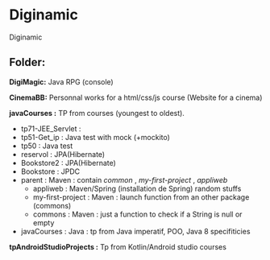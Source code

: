 # Diginamic
Diginamic


Folder:
----------
**DigiMagic:** Java RPG (console)

**CinemaBB:** Personnal works for a html/css/js course (Website for a cinema)

**javaCourses :** TP from courses (youngest to oldest).
 
  - tp71-JEE_Servlet : 
  - tp51-Get_ip : Java test with mock (+mockito)
  - tp50 : Java test
  - reservol : JPA(Hibernate)
  - Bookstore2 : JPA(Hibernate)
  - Bookstore : JPDC
  - parent : Maven : contain _common_ ,  _my-first-project_ , _appliweb_
      - appliweb : Maven/Spring (installation de Spring) random stuffs
      - my-first-project : Maven : launch function from an other package (commons)
      - commons : Maven : just a function to check if a String is null or empty
  - javaCourses : Java : tp from Java imperatif, POO, Java 8 specifiticies
  
  **tpAndroidStudioProjects :** Tp from Kotlin/Android studio courses
  
  
  
  
  
  

